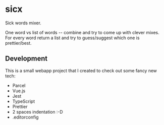 # sicx

Sick words mixer.

One word vs list of words -- combine and try to come up with clever mixes. For every word return a list and try to guess/suggest which one is prettier/best.

## Development

This is a small webapp project that I created to check out some fancy new tech:

* Parcel
* Vue.js
* Jest
* TypeScript
* Prettier
* 2 spaces indentation :-D
* .editorconfig
